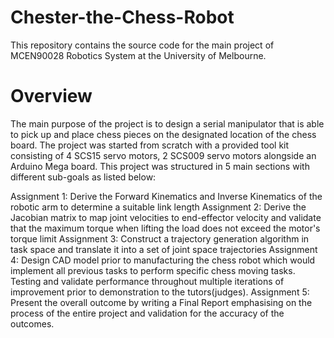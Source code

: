 # Chester-the-Chess-Robot
This repository contains the source code for the main project of MCEN90028 Robotics System at the University of Melbourne.

# Overview
The main purpose of the project is to design a serial manipulator that is able to pick up and place chess pieces on the designated location of the chess board. The project was started from scratch with a provided tool kit consisting of 4 SCS15 servo motors, 2 SCS009 servo motors alongside an Arduino Mega board. This project was structured in 5 main sections with different sub-goals as listed below:

Assignment 1: Derive the Forward Kinematics and Inverse Kinematics of the robotic arm to determine a suitable link length
Assignment 2: Derive the Jacobian matrix to map joint velocities to end-effector velocity and validate that the maximum torque when lifting the load does not exceed the motor's torque limit
Assignment 3: Construct a trajectory generation algorithm in task space and translate it into a set of joint space trajectories
Assignment 4: Design CAD model prior to manufacturing the chess robot which would implement all previous tasks to perform specific chess moving tasks. Testing and validate performance throughout multiple iterations of improvement prior to demonstration to the tutors(judges).
Assignment 5: Present the overall outcome by writing a Final Report emphasising on the process of the entire project and validation for the accuracy of the outcomes.
